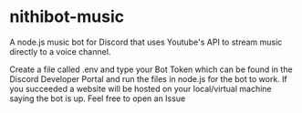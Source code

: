 # nithibot-music
A node.js music bot for Discord that uses Youtube's API to stream music directly to a voice channel.

Create a file called .env and type your Bot Token which can be found in the Discord Developer Portal and run the files in node.js for the bot to work.
If you succeeded a website will be hosted on your local/virtual machine saying the bot is up.
Feel free to open an Issue
